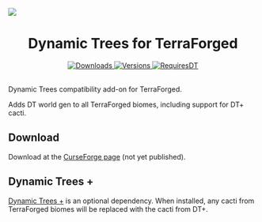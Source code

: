 ![](https://github.com/supermassimo/DynamicTrees-ExC/blob/1.12.2/banner.png?raw=true)

<h1 align="center">
Dynamic Trees for TerraForged
</h1>
<p align="center">
    <a href="https://www.curseforge.com/minecraft/mc-mods/dynamic-trees-terraforged">
        <img src="http://cf.way2muchnoise.eu/dynamic-trees-terraforged.svg"  alt="Downloads"/>
        <img src="http://cf.way2muchnoise.eu/versions/dynamic-trees-terraforged.svg"  alt="Versions"/>
    </a>
    <a href="https://www.curseforge.com/minecraft/mc-mods/dynamictrees">
        <img src="http://cf.way2muchnoise.eu/title/dynamictrees_Requires_%20.svg"  alt="RequiresDT"/>
    </a>
</p>
<br>
Dynamic Trees compatibility add-on for TerraForged.

Adds DT world gen to all TerraForged biomes, including support for DT+ cacti. 

## Download
Download at the [CurseForge page](https://www.curseforge.com/minecraft/mc-mods/dynamic-trees-terraforged) (not yet published).

## Dynamic Trees +
[Dynamic Trees +](https://www.curseforge.com/minecraft/mc-mods/dynamictreesplus) is an optional dependency. When installed, any cacti from TerraForged biomes will be replaced with the cacti from DT+.
